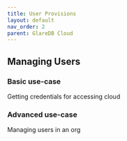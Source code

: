 ```yaml
---
title: User Provisions
layout: default
nav_order: 2
parent: GlareDB Cloud
---
```


## Managing Users
### Basic use-case
Getting credentials for accessing cloud

### Advanced use-case
Managing users in an org